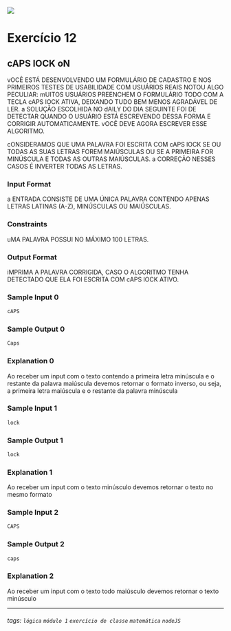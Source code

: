 ![](https://i.imgur.com/xG74tOh.png)

# Exercício 12

## cAPS lOCK oN

vOCÊ ESTÁ DESENVOLVENDO UM FORMULÁRIO DE CADASTRO E NOS PRIMEIROS TESTES DE USABILIDADE COM USUÁRIOS REAIS NOTOU ALGO PECULIAR: mUITOS USUÁRIOS PREENCHEM O FORMULÁRIO TODO COM A TECLA cAPS lOCK ATIVA, DEIXANDO TUDO BEM MENOS AGRADÁVEL DE LER. a SOLUÇÃO ESCOLHIDA NO dAILY DO DIA SEGUINTE FOI DE DETECTAR QUANDO O USUÁRIO ESTÁ ESCREVENDO DESSA FORMA E CORRIGIR AUTOMATICAMENTE. vOCÊ DEVE AGORA ESCREVER ESSE ALGORITMO.

cONSIDERAMOS QUE UMA PALAVRA FOI ESCRITA COM cAPS lOCK SE OU TODAS AS SUAS LETRAS FOREM MAIÚSCULAS OU SE A PRIMEIRA FOR MINÚSCULA E TODAS AS OUTRAS MAIÚSCULAS. a CORREÇÃO NESSES CASOS É INVERTER TODAS AS LETRAS.

### Input Format

a ENTRADA CONSISTE DE UMA ÚNICA PALAVRA CONTENDO APENAS LETRAS LATINAS (A-Z), MINÚSCULAS OU MAIÚSCULAS.

### Constraints

uMA PALAVRA POSSUI NO MÁXIMO 100 LETRAS.

### Output Format

iMPRIMA A PALAVRA CORRIGIDA, CASO O ALGORITMO TENHA DETECTADO QUE ELA FOI ESCRITA COM cAPS lOCK ATIVO.

### Sample Input 0

```javascript
cAPS
```

### Sample Output 0

```javascript
Caps
```

### Explanation 0

Ao receber um input com o texto contendo a primeira letra minúscula e o restante da palavra maiúscula devemos retornar o formato inverso, ou seja, a primeira letra maiúscula e o restante da palavra minúscula

### Sample Input 1

```javascript
lock
```

### Sample Output 1

```javascript
lock
```

### Explanation 1

Ao receber um input com o texto minúsculo devemos retornar o texto no mesmo formato

### Sample Input 2

```javascript
CAPS
```

### Sample Output 2

```javascript
caps
```

### Explanation 2

Ao receber um input com o texto todo maiúsculo devemos retornar o texto minúsculo

---

###### tags: `lógica` `módulo 1` `exercício de classe` `matemática` `nodeJS`
